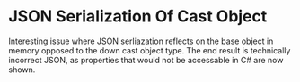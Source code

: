 JSON Serialization Of Cast Object
=============================

Interesting issue where JSON serliazation reflects on the base object in memory opposed to the down cast object type. The end result is technically incorrect JSON, as properties that would not be accessable in C# are now shown.
